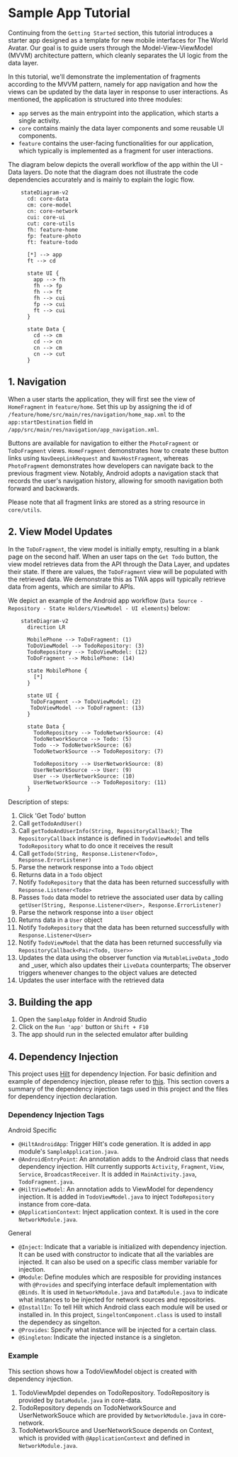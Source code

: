 # Sample App Tutorial

Continuing from the `Getting Started` section, this tutorial introduces a starter app designed as a template for new mobile interfaces for The World Avatar. Our goal is to guide users through the Model-View-ViewModel (MVVM) architecture pattern, which cleanly separates the UI logic from the data layer.

In this tutorial, we'll demonstrate the implementation of fragments according to the MVVM pattern, namely for app navigation and how the views can be updated by the data layer in response to user interactions. As mentioned, the application is structured into three modules:

- `app` serves as the main entrypoint into the application, which starts a single activity.
- `core` contains mainly the data layer components and some reusable UI components.
- `feature` contains the user-facing functionalities for our application, which typically is implemented as a fragment for user interactions.

The diagram below depicts the overall workflow of the app within the UI - Data layers. Do note that the diagram does not illustrate the code dependencies accurately and is mainly to explain the logic flow.

```mermaid
    stateDiagram-v2
      cd: core-data
      cm: core-model
      cn: core-network
      cui: core-ui
      cut: core-utils
      fh: feature-home
      fp: feature-photo
      ft: feature-todo

      [*] --> app
      ft --> cd

      state UI {
        app --> fh
        fh --> fp
        fh --> ft
        fh --> cui
        fp --> cui
        ft --> cui
      }

      state Data {
        cd --> cm
        cd --> cn
        cn --> cm
        cn --> cut
      }
```

## 1. Navigation

When a user starts the application, they will first see the view of `HomeFragment` in `feature/home`. Set this up by assigning the id of `/feature/home/src/main/res/navigation/home_map.xml` to the `app:startDestination` field in `/app/src/main/res/navigation/app_navigation.xml`.

Buttons are available for navigation to either the `PhotoFragment` or `ToDoFragment` views. `HomeFragment` demonstrates how to create these button links using `NavDeepLinkRequest` and `NavHostFragment`, whereas `PhotoFragment` demonstrates how developers can navigate back to the previous fragment view. Notably, Android adopts a navigation stack that records the user's navigation history, allowing for smooth navigation both forward and backwards.

Please note that all fragment links are stored as a string resource in `core/utils`.

## 2. View Model Updates

In the `ToDoFragment`, the view model is initially empty, resulting in a blank page on the second half. When an user taps on the `Get Todo` button, the view model retrieves data from the API through the Data Layer, and updates their state. If there are values, the `ToDoFragment` view will be populated with the retrieved data. We demonstrate this as TWA apps will typically retrieve data from agents, which are similar to APIs.

We depict an example of the Android app workflow (`Data Source - Repository - State Holders/ViewModel - UI elements`) below:

```mermaid
    stateDiagram-v2
      direction LR

      MobilePhone --> ToDoFragment: (1)
      ToDoViewModel --> TodoRepository: (3)
      TodoRepository --> ToDoViewModel: (12)
      ToDoFragment --> MobilePhone: (14)

      state MobilePhone {
        [*]
      }

      state UI {
       ToDoFragment --> ToDoViewModel: (2)
       ToDoViewModel --> ToDoFragment: (13)
      }

      state Data {
        TodoRepository --> TodoNetworkSource: (4)
        TodoNetworkSource --> Todo: (5)
        Todo --> TodoNetworkSource: (6)
        TodoNetworkSource --> TodoRepository: (7)

        TodoRepository --> UserNetworkSource: (8)
        UserNetworkSource --> User: (9)
        User --> UserNetworkSource: (10)
        UserNetworkSource --> TodoRepository: (11)
      }
```

Description of steps:

1. Click 'Get Todo' button
2. Call `getTodoAndUser()`
3. Call `getTodoAndUserInfo(String, RepositoryCallback)`; The `RepositoryCallback` instance is defined in `TodoViewModel` and tells `TodoRepository` what to do once it receives the result
4. Call `getTodo(String, Response.Listener<Todo>, Response.ErrorListener)`
5. Parse the network response into a `Todo` object
6. Returns data in a `Todo` object
7. Notify `TodoRepository` that the data has been returned successfully with `Response.Listener<Todo>`
8. Passes `Todo` data model to retrieve the associated user data by calling `getUser(String, Response.Listener<User>, Response.ErrorListener)`
9. Parse the network response into a `User` object
10. Returns data in a `User` object
11. Notify `TodoRepository` that the data has been returned successfully with `Response.Listener<User>`
12. Notify `TodoViewModel` that the data has been returned successfully via `RepositoryCallback<Pair<Todo, User>>`
13. Updates the data using the observer function via `MutableLiveData` \_todo and \_user, which also updates their `LiveData` counterparts; The observer triggers whenever changes to the object values are detected
14. Updates the user interface with the retrieved data

## 3. Building the app

1. Open the `SampleApp` folder in Android Studio
2. Click on the `Run 'app'` button or `Shift + F10`
3. The app should run in the selected emulator after building

## 4. Dependency Injection
This project uses [Hilt](https://developer.android.com/training/dependency-injection) for dependency Injection. For basic definition and example of dependency injection, please refer to [this](https://developer.android.com/training/dependency-injection). This section covers a summary of the dependency injection tags used in this project and the files for dependency injection declaration. 

### Dependency Injection Tags
Android Specific
- `@HiltAndroidApp`: Trigger Hilt's code generation. It is added in app module's `SampleApplication.java`.
- `@AndroidEntryPoint`: An annotation adds to the Android class that needs dependency injection. Hilt currently supports `Activity`, `Fragment`, `View`, `Service`, `BroadcastReceiver`. It is added in `MainActivity.java`, `TodoFragment.java`.
- `@HiltViewModel`: An annotation adds to ViewModel for dependency injection. It is added in `TodoViewModel.java` to inject `TodoRepository` instance from core-data.
- `@ApplicationContext`: Inject application context. It is used in the core `NetworkModule.java`. 

General
- `@Inject`: Indicate that a variable is initialized with dependency injection. It can be used with constructor to indicate that all the variables are injected. It can also be used on a specific class member variable for injection. 
- `@Module`:  Define modules which are resposible for providing instances with `@Provides` and specifying interface default implementation with `@Binds`. It is used in `NetworkModule.java` and `DataModule.java` to indicate what instances to be injected for network sources and repositories.
- `@InstallIn`: To tell Hilt which Android class each module will be used or installed in. In this project, `SingeltonComponent.class` is used to install the dependecy as singelton.
- `@Provides`: Specify what instance will be injected for a certain class.  
- `@Singleton`: Indicate the injected instance is a singleton.

### Example
This section shows how a TodoViewModel object is created with dependency injection.

1. TodoViewMpdel dependes on TodoRepository. TodoRepository is provided by `DataModule.java` in core-data.
2. TodoRepository depends on TodoNetworkSource and UserNetworkSouce which are provided by `NetworkModule.java` in core-network.
3. TodoNetworkSource and UserNetworkSouce depends on Context, which is provided with `@ApplicationContext` and defined in `NetworkModule.java`. 